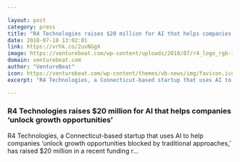 ```yaml
---

layout: post
category: press
title: "R4 Technologies raises $20 million for AI that helps companies ‘unlock growth opportunities’"
date: 2018-07-18 13:02:01
link: https://vrhk.co/2uvNGgX
image: https://venturebeat.com/wp-content/uploads/2018/07/r4_logo_rgb-1_waifu2x_photo_noise1_scale_tta_1.png?fit=1639%2C831&strip=all
domain: venturebeat.com
author: "VentureBeat"
icon: https://venturebeat.com/wp-content/themes/vb-news/img/favicon.ico
excerpt: "R4 Technologies, a Connecticut-based startup that uses AI to help companies ‘unlock growth opportunities blocked by traditional approaches,’ has raised $20 million in a recent funding r…"

---
```


### R4 Technologies raises $20 million for AI that helps companies ‘unlock growth opportunities’

R4 Technologies, a Connecticut-based startup that uses AI to help companies ‘unlock growth opportunities blocked by traditional approaches,’ has raised $20 million in a recent funding r…